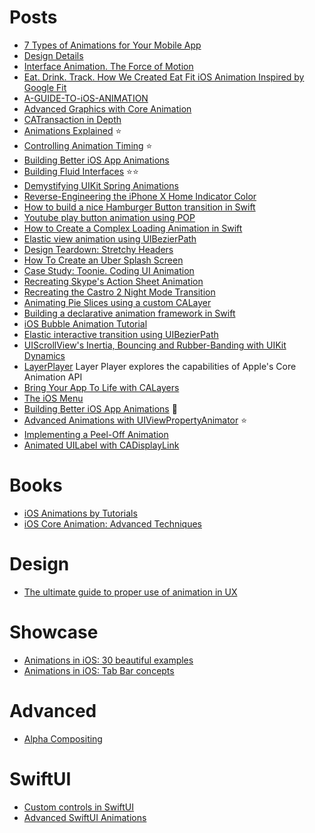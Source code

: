 Posts
==

- [7 Types of Animations for Your Mobile App](https://yalantis.com/blog/-seven-types-of-animations-for-mobile-apps/)
- [Design Details](http://www.brianlovin.com/design-details/)
- [Interface Animation. The Force of Motion](http://tubikstudio.com/interface-animation-the-force-of-motion/)
- [Eat. Drink. Track. How We Created Eat Fit iOS Animation Inspired by Google Fit](https://yalantis.com/blog/eat-drink-track-how-we-created-eat-fit-animation-inspired-by-google-fit/)
- [A-GUIDE-TO-iOS-ANIMATION](https://github.com/KittenYang/A-GUIDE-TO-iOS-ANIMATION)
- [Advanced Graphics with Core Animation](https://realm.io/news/tryswift-tim-oliver-advanced-graphics-with-core-animation/)
- [CATransaction in Depth](http://calayer.com/core-animation/2016/05/17/catransaction-in-depth.html)
- [Animations Explained](https://www.objc.io/issues/12-animations/animations-explained/) :star:
- [Controlling Animation Timing](http://ronnqvi.st/controlling-animation-timing/) :star:
- [Building Better iOS App Animations](https://medium.com/swiftkickmobile/building-better-ios-app-animations-swift-uiviewpropertyanimator-ca05728b1fa4)
- [Building Fluid Interfaces](https://medium.com/@nathangitter/building-fluid-interfaces-ios-swift-9732bb934bf5) :star::star:
- [Demystifying UIKit Spring Animations](https://medium.com/ios-os-x-development/demystifying-uikit-spring-animations-2bb868446773)
- [Reverse-Engineering the iPhone X Home Indicator Color](https://medium.freecodecamp.org/reverse-engineering-the-iphone-x-home-indicator-color-a4c112f84d34)
- [How to build a nice Hamburger Button transition in Swift](http://robb.is/working-on/a-hamburger-button-transition/)
- [Youtube play button animation using POP](http://iostuts.io/2015/09/29/youtube-play-button-animation-using-pop/)
- [How to Create a Complex Loading Animation in Swift](https://www.raywenderlich.com/102590/how-to-create-a-complex-loading-animation-in-swift)
- [Elastic view animation using UIBezierPath](https://medium.com/@gontovnik/elastic-view-animation-or-how-i-built-dgelasticpulltorefresh-269a3ba8636e)
- [Design Teardown: Stretchy Headers](http://blog.matthewcheok.com/design-teardown-stretchy-headers/)
- [How To Create an Uber Splash Screen](https://www.raywenderlich.com/133224/how-to-create-an-uber-splash-screen)
- [Case Study: Toonie. Coding UI Animation](https://uxplanet.org/case-study-toonie-coding-ui-animation-68a10323ec0a#.jnyzotgwq)
- [Recreating Skype's Action Sheet Animation](http://holko.pl/2014/06/26/recreating-skypes-action-sheet-animation/)
- [Recreating the Castro 2 Night Mode Transition](http://ndersson.me/post/recreating_the_castro_2_night_mode_transition/)
- [Animating Pie Slices using a custom CALayer](https://blog.pixelingene.com/2012/02/animating-pie-slices-using-a-custom-calayer/)
- [Building a declarative animation framework in Swift](https://www.swiftbysundell.com/posts/building-a-declarative-animation-framework-in-swift-part-1)
- [iOS Bubble Animation Tutorial](http://www.jackrabbitmobile.com/design/ios-bubble-animation-tutorial/)
- [Elastic interactive transition using UIBezierPath](http://yannickloriot.com/2015/12/elastic-interactive-transition-using-uibezierpath/)
- [UIScrollView's Inertia, Bouncing and Rubber-Banding with UIKit Dynamics](http://holko.pl/2014/07/06/inertia-bouncing-rubber-banding-uikit-dynamics/)
- [LayerPlayer](https://github.com/scotteg/LayerPlayer) Layer Player explores the capabilities of Apple's Core Animation API
- [Bring Your App To Life with CALayers](https://realm.io/news/altconf-stephen-barnes-bring-your-app-to-life-calayer/)
- [The iOS Menu](https://codea.io/blog/the-ios-menu/)
- [Building Better iOS App Animations](http://www.swiftkickmobile.com/building-better-app-animations-swift-uiviewpropertyanimator/) :rocket:
- [Advanced Animations with UIViewPropertyAnimator](https://www.appcoda.com/interactive-animation-uiviewpropertyanimator/) :star:
- [Implementing a Peel-Off Animation](https://robb.is/working-on/a-peel-off-animation)
- [Animated UILabel with CADisplayLink](https://medium.com/@duwei199714/animated-uilabel-with-cadisplaylink-9a761d693ca5)

Books
==

- [iOS Animations by Tutorials](https://www.raywenderlich.com/store/ios-animations-by-tutorials)
- [iOS Core Animation: Advanced Techniques](https://www.amazon.com/iOS-Core-Animation-Advanced-Techniques-ebook/dp/B00EHJCORC)

Design
==

- [The ultimate guide to proper use of animation in UX](https://uxdesign.cc/the-ultimate-guide-to-proper-use-of-animation-in-ux-10bd98614fa9)
 
 Showcase
 ==
 
 - [Animations in iOS: 30 beautiful examples](https://medium.com/flawless-app-stories/animations-in-ios-30-beautiful-examples-80cb2663c559)
- [Animations in iOS: Tab Bar concepts](https://medium.com/flawless-app-stories/animations-in-ios-tab-bar-concepts-e1fd73ddac67)

Advanced
==

- [Alpha Compositing](https://ciechanow.ski/alpha-compositing/)

# SwiftUI

- [Custom controls in SwiftUI](https://izakpavel.github.io/development/2019/11/28/creating-custom-views-in-swiftui.html)
- [Advanced SwiftUI Animations](https://swiftui-lab.com/category/animations/)
